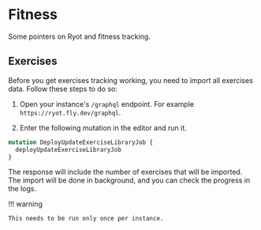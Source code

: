 # Fitness

Some pointers on Ryot and fitness tracking.

## Exercises

Before you get exercises tracking working, you need to import all exercises data.
Follow these steps to do so:

1. Open your instance's `/graphql` endpoint. For example `https://ryot.fly.dev/graphql`.

2. Enter the following mutation in the editor and run it.
  ```graphql
  mutation DeployUpdateExerciseLibraryJob {
    deployUpdateExerciseLibraryJob
  }
  ```

The response will include the number of exercises that will be imported. The
import will be done in background, and you can check the progress in the logs.

!!! warning

    This needs to be run only once per instance.
